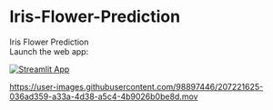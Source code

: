 # Iris-Flower-Prediction
Iris Flower Prediction
<br>
Launch the web app:

[![Streamlit App](https://static.streamlit.io/badges/streamlit_badge_black_white.svg)](https://bit.ly/iris-flower-classification)
<br>




https://user-images.githubusercontent.com/98897446/207221625-036ad359-a33a-4d38-a5c4-4b9026b0be8d.mov


